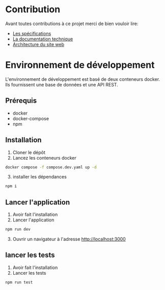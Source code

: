 <!--
SPDX-FileCopyrightText: 2024 Marcellino Palerme <marcellino.palerme@inrae.fr>

SPDX-License-Identifier: CC-BY-NC-4.0
-->

# Contribution



Avant toutes contributions à ce projet merci de bien vouloir lire:
- [Les spécifications](./spec_fr.md)
- [La documentation technique](./doc_fr.md)
- [Architecture du site web](./archi_web_fr.md)


# Environnement de développement
L'environnement de développement est basé de deux conteneurs docker. Ils fournissent une base de données et une API REST.

## Prérequis
- docker
- docker-compose
- npm

## Installation

1. Cloner le dépôt
2. Lancez les conteneurs docker

```bash
docker compose -f compose.dev.yaml up -d
```

3. installer les dépendances

```bash
npm i
```

## Lancer l'application

1. Avoir fait l'installation
2. Lancer l'application
```bash
npm run dev
```
3. Ouvrir un navigateur à l'adresse [http://localhost:3000](http://localhost:3000)

## lancer les tests
1. Avoir fait l'installation
2. Lancer les tests
```bash
npm run test
```
